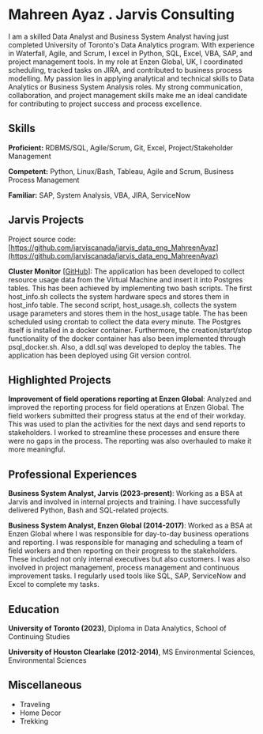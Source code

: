 # Mahreen Ayaz . Jarvis Consulting

I am a skilled Data Analyst and Business System Analyst having just completed University of Toronto's Data Analytics program. With experience in Waterfall, Agile, and Scrum, I excel in Python, SQL, Excel, VBA, SAP, and project management tools. In my role at Enzen Global, UK, I coordinated scheduling, tracked tasks on JIRA, and contributed to business process modelling. My passion lies in applying analytical and technical skills to Data Analytics or Business System Analysis roles. My strong communication, collaboration, and project management skills make me an ideal candidate for contributing to project success and process excellence.

## Skills

**Proficient:** RDBMS/SQL, Agile/Scrum, Git, Excel, Project/Stakeholder Management

**Competent:** Python, Linux/Bash, Tableau, Agile and Scrum, Business Process Management

**Familiar:** SAP, System Analysis, VBA, JIRA, ServiceNow

## Jarvis Projects

Project source code: [https://github.com/jarviscanada/jarvis_data_eng_MahreenAyaz](https://github.com/jarviscanada/jarvis_data_eng_MahreenAyaz)


**Cluster Monitor** [[GitHub](https://github.com/jarviscanada/jarvis_data_eng_MahreenAyaz/tree/master/linux_sql)]: The application has been developed to collect resource usage data from the Virtual Machine and insert it into Postgres tables. This has been achieved by implementing two bash scripts. The first host_info.sh collects the system hardware specs and stores them in host_info table. The second script, host_usage.sh, collects the system usage parameters and stores them in the  host_usage table. The has been scheduled using crontab to collect the data every minute. The Postgres itself is installed in a docker container. Furthermore, the creation/start/stop functionality of the docker container has also been implemented through psql_docker.sh. Also, a ddl.sql was developed to deploy the tables. The application has been deployed using Git version control.


## Highlighted Projects
**Improvement of field operations reporting at Enzen Global**: Analyzed and improved the reporting process for field operations at Enzen Global. The field workers submitted their progress status at the end of their workday. This was used to plan the activities for the next days and send reports to stakeholders. I worked to streamline these processes and ensure there were no gaps in the process. The reporting was also overhauled to make it more meaningful.


## Professional Experiences

**Business System Analyst, Jarvis (2023-present)**: Working as a BSA at Jarvis and involved in internal projects and training. I have successfully delivered Python, Bash and SQL-related projects.

**Business System Analyst, Enzen Global (2014-2017)**: Worked as a BSA at Enzen Global where I was responsible for day-to-day business operations and reporting. I was responsible for managing and scheduling a team of field workers and then reporting on their progress to the stakeholders. These included not only internal executives but also customers. I was also involved in project management, process management and continuous improvement tasks. I regularly used tools like SQL, SAP, ServiceNow and Excel to complete my tasks.


## Education
**University of Toronto (2023)**, Diploma in Data Analytics, School of Continuing Studies

**University of Houston Clearlake (2012-2014)**, MS Environmental Sciences, Environmental Sciences


## Miscellaneous
- Traveling
- Home Decor
- Trekking